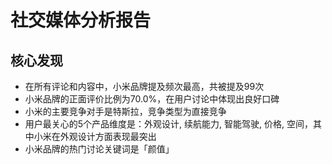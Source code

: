 # 社交媒体分析报告

## 核心发现

- 在所有评论和内容中，小米品牌提及频次最高，共被提及99次
- 小米品牌的正面评价比例为70.0%，在用户讨论中体现出良好口碑
- 小米的主要竞争对手是特斯拉，竞争类型为直接竞争
- 用户最关心的5个产品维度是：外观设计, 续航能力, 智能驾驶, 价格, 空间，其中小米在外观设计方面表现最突出
- 小米品牌的热门讨论关键词是「颜值」


